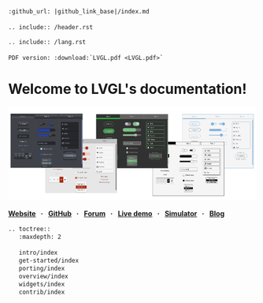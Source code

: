 ```eval_rst
:github_url: |github_link_base|/index.md

.. include:: /header.rst
```

```eval_rst
.. include:: /lang.rst

PDF version: :download:`LVGL.pdf <LVGL.pdf>`

```

# Welcome to LVGL's documentation!

![](/misc/lv_theme_intro.png "LVGL cover")


**[Website](https://lvgl.io) &nbsp; · &nbsp;** 
**[GitHub](https://github.com/lvgl/lvgl) &nbsp; · &nbsp;** 
**[Forum](https://forum.lvgl.io) &nbsp; · &nbsp;** 
**[Live demo](https://lvgl.io/demos) &nbsp; · &nbsp;** 
**[Simulator](/get-started/pc-simulator) &nbsp; · &nbsp;** 
**[Blog](https://blog.lvgl.io/)**



```eval_rst
.. toctree::
   :maxdepth: 2
   
   intro/index
   get-started/index
   porting/index
   overview/index
   widgets/index
   contrib/index

```
